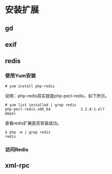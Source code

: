 # 安装扩展

## gd


## exif


## redis

### 使用Yum安装

```
# yum install php-redis
```

说明：php-redis其实就是php-pecl-redis，如下所示。

```
# yum list installed | grep redis
php-pecl-redis.x86_64              2.2.8-1.el7                         @epel  
```

查看redis扩展是否安装成功。

```
$ php -m | grep redis
redis
```


### 访问Redis




## xml-rpc


